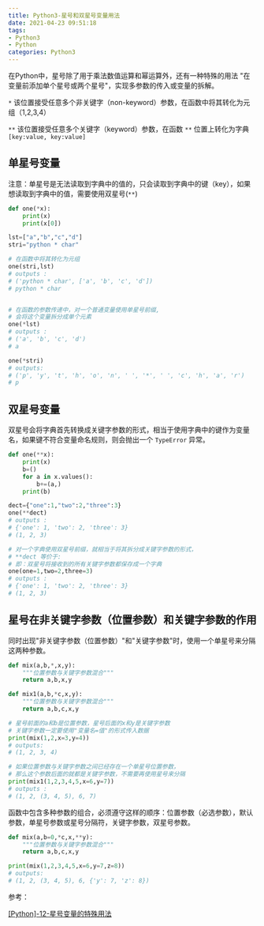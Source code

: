 ```yaml
---
title: Python3-星号和双星号变量用法
date: 2021-04-23 09:51:18
tags:
- Python3
- Python
categories: Python3
---
```


在Python中，星号除了用于乘法数值运算和幂运算外，还有一种特殊的用法 "在变量前添加单个星号或两个星号"，实现多参数的传入或变量的拆解。

`*`  该位置接受任意多个非关键字（non-keyword）参数，在函数中将其转化为元组（1,2,3,4）

`**` 该位置接受任意多个关键字（keyword）参数，在函数 `**` 位置上转化为字典  `[key:value, key:value]`
<!--more-->
## 单星号变量

注意：单星号是无法读取到字典中的值的，只会读取到字典中的键（key），如果想读取到字典中的值，需要使用双星号(`**`)

```py
def one(*x):
    print(x)
    print(x[0])

lst=["a","b","c","d"]
stri="python * char"

# 在函数中将其转化为元组
one(stri,lst)
# outputs :
# ('python * char', ['a', 'b', 'c', 'd'])
# python * char


# 在函数的参数传递中，对一个普通变量使用单星号前缀,
# 会将这个变量拆分成单个元素
one(*lst)
# outputs :
# ('a', 'b', 'c', 'd')
# a

one(*stri)
# outputs:
# ('p', 'y', 't', 'h', 'o', 'n', ' ', '*', ' ', 'c', 'h', 'a', 'r')
# p
```

## 双星号变量

双星号会将字典首先转换成关键字参数的形式，相当于使用字典中的键作为变量名，如果键不符合变量命名规则，则会抛出一个 `TypeError` 异常。

```py
def one(**x):
    print(x)
    b=()
    for a in x.values():
        b+=(a,)
    print(b)

dect={"one":1,"two":2,"three":3}
one(**dect)
# outputs :
# {'one': 1, 'two': 2, 'three': 3}
# (1, 2, 3)

# 对一个字典使用双星号前缀，就相当于将其拆分成关键字参数的形式，
# **dect 等价于:
# 即：双星号将接收到的所有关键字参数都保存成一个字典
one(one=1,two=2,three=3)
# outputs :
# {'one': 1, 'two': 2, 'three': 3}
# (1, 2, 3)
```

## 星号在非关键字参数（位置参数）和关键字参数的作用

同时出现"非关键字参数（位置参数）"和"关键字参数"时，使用一个单星号来分隔这两种参数。

```py
def mix(a,b,*,x,y):
    """位置参数与关键字参数混合"""
    return a,b,x,y

def mix1(a,b,*c,x,y):
    """位置参数与关键字参数混合"""
    return a,b,c,x,y

# 星号前面的a和b是位置参数，星号后面的x和y是关键字参数
# 关键字参数一定要使用"变量名=值"的形式传入数据
print(mix(1,2,x=3,y=4))
# outputs:
# (1, 2, 3, 4)

# 如果位置参数与关键字参数之间已经存在一个单星号位置参数，
# 那么这个参数后面的就都是关键字参数，不需要再使用星号来分隔
print(mix1(1,2,3,4,5,x=6,y=7))
# outputs :
# (1, 2, (3, 4, 5), 6, 7)
```

函数中包含多种参数的组合，必须遵守这样的顺序：位置参数（必选参数），默认参数，单星号参数或星号分隔符，关键字参数，双星号参数。

```py
def mix(a,b=0,*c,x,**y):
    """位置参数与关键字参数混合"""
    return a,b,c,x,y

print(mix(1,2,3,4,5,x=6,y=7,z=8))
# outputs:
# (1, 2, (3, 4, 5), 6, {'y': 7, 'z': 8})
```

参考：

[[Python]-12-星号变量的特殊用法](https://www.qingsword.com/qing/python-12.html)